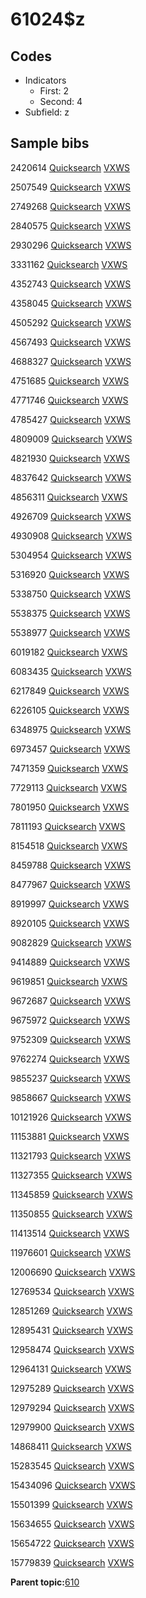 # 61024$z

## Codes

-   Indicators
    -   First: 2
    -   Second: 4
-   Subfield: z

## Sample bibs

2420614 [Quicksearch](https://search.library.yale.edu/catalog/2420614) [VXWS](http://prodorbis.library.yale.edu:7014/vxws/GetHoldingsService?bibId=2420614)

2507549 [Quicksearch](https://search.library.yale.edu/catalog/2507549) [VXWS](http://prodorbis.library.yale.edu:7014/vxws/GetHoldingsService?bibId=2507549)

2749268 [Quicksearch](https://search.library.yale.edu/catalog/2749268) [VXWS](http://prodorbis.library.yale.edu:7014/vxws/GetHoldingsService?bibId=2749268)

2840575 [Quicksearch](https://search.library.yale.edu/catalog/2840575) [VXWS](http://prodorbis.library.yale.edu:7014/vxws/GetHoldingsService?bibId=2840575)

2930296 [Quicksearch](https://search.library.yale.edu/catalog/2930296) [VXWS](http://prodorbis.library.yale.edu:7014/vxws/GetHoldingsService?bibId=2930296)

3331162 [Quicksearch](https://search.library.yale.edu/catalog/3331162) [VXWS](http://prodorbis.library.yale.edu:7014/vxws/GetHoldingsService?bibId=3331162)

4352743 [Quicksearch](https://search.library.yale.edu/catalog/4352743) [VXWS](http://prodorbis.library.yale.edu:7014/vxws/GetHoldingsService?bibId=4352743)

4358045 [Quicksearch](https://search.library.yale.edu/catalog/4358045) [VXWS](http://prodorbis.library.yale.edu:7014/vxws/GetHoldingsService?bibId=4358045)

4505292 [Quicksearch](https://search.library.yale.edu/catalog/4505292) [VXWS](http://prodorbis.library.yale.edu:7014/vxws/GetHoldingsService?bibId=4505292)

4567493 [Quicksearch](https://search.library.yale.edu/catalog/4567493) [VXWS](http://prodorbis.library.yale.edu:7014/vxws/GetHoldingsService?bibId=4567493)

4688327 [Quicksearch](https://search.library.yale.edu/catalog/4688327) [VXWS](http://prodorbis.library.yale.edu:7014/vxws/GetHoldingsService?bibId=4688327)

4751685 [Quicksearch](https://search.library.yale.edu/catalog/4751685) [VXWS](http://prodorbis.library.yale.edu:7014/vxws/GetHoldingsService?bibId=4751685)

4771746 [Quicksearch](https://search.library.yale.edu/catalog/4771746) [VXWS](http://prodorbis.library.yale.edu:7014/vxws/GetHoldingsService?bibId=4771746)

4785427 [Quicksearch](https://search.library.yale.edu/catalog/4785427) [VXWS](http://prodorbis.library.yale.edu:7014/vxws/GetHoldingsService?bibId=4785427)

4809009 [Quicksearch](https://search.library.yale.edu/catalog/4809009) [VXWS](http://prodorbis.library.yale.edu:7014/vxws/GetHoldingsService?bibId=4809009)

4821930 [Quicksearch](https://search.library.yale.edu/catalog/4821930) [VXWS](http://prodorbis.library.yale.edu:7014/vxws/GetHoldingsService?bibId=4821930)

4837642 [Quicksearch](https://search.library.yale.edu/catalog/4837642) [VXWS](http://prodorbis.library.yale.edu:7014/vxws/GetHoldingsService?bibId=4837642)

4856311 [Quicksearch](https://search.library.yale.edu/catalog/4856311) [VXWS](http://prodorbis.library.yale.edu:7014/vxws/GetHoldingsService?bibId=4856311)

4926709 [Quicksearch](https://search.library.yale.edu/catalog/4926709) [VXWS](http://prodorbis.library.yale.edu:7014/vxws/GetHoldingsService?bibId=4926709)

4930908 [Quicksearch](https://search.library.yale.edu/catalog/4930908) [VXWS](http://prodorbis.library.yale.edu:7014/vxws/GetHoldingsService?bibId=4930908)

5304954 [Quicksearch](https://search.library.yale.edu/catalog/5304954) [VXWS](http://prodorbis.library.yale.edu:7014/vxws/GetHoldingsService?bibId=5304954)

5316920 [Quicksearch](https://search.library.yale.edu/catalog/5316920) [VXWS](http://prodorbis.library.yale.edu:7014/vxws/GetHoldingsService?bibId=5316920)

5338750 [Quicksearch](https://search.library.yale.edu/catalog/5338750) [VXWS](http://prodorbis.library.yale.edu:7014/vxws/GetHoldingsService?bibId=5338750)

5538375 [Quicksearch](https://search.library.yale.edu/catalog/5538375) [VXWS](http://prodorbis.library.yale.edu:7014/vxws/GetHoldingsService?bibId=5538375)

5538977 [Quicksearch](https://search.library.yale.edu/catalog/5538977) [VXWS](http://prodorbis.library.yale.edu:7014/vxws/GetHoldingsService?bibId=5538977)

6019182 [Quicksearch](https://search.library.yale.edu/catalog/6019182) [VXWS](http://prodorbis.library.yale.edu:7014/vxws/GetHoldingsService?bibId=6019182)

6083435 [Quicksearch](https://search.library.yale.edu/catalog/6083435) [VXWS](http://prodorbis.library.yale.edu:7014/vxws/GetHoldingsService?bibId=6083435)

6217849 [Quicksearch](https://search.library.yale.edu/catalog/6217849) [VXWS](http://prodorbis.library.yale.edu:7014/vxws/GetHoldingsService?bibId=6217849)

6226105 [Quicksearch](https://search.library.yale.edu/catalog/6226105) [VXWS](http://prodorbis.library.yale.edu:7014/vxws/GetHoldingsService?bibId=6226105)

6348975 [Quicksearch](https://search.library.yale.edu/catalog/6348975) [VXWS](http://prodorbis.library.yale.edu:7014/vxws/GetHoldingsService?bibId=6348975)

6973457 [Quicksearch](https://search.library.yale.edu/catalog/6973457) [VXWS](http://prodorbis.library.yale.edu:7014/vxws/GetHoldingsService?bibId=6973457)

7471359 [Quicksearch](https://search.library.yale.edu/catalog/7471359) [VXWS](http://prodorbis.library.yale.edu:7014/vxws/GetHoldingsService?bibId=7471359)

7729113 [Quicksearch](https://search.library.yale.edu/catalog/7729113) [VXWS](http://prodorbis.library.yale.edu:7014/vxws/GetHoldingsService?bibId=7729113)

7801950 [Quicksearch](https://search.library.yale.edu/catalog/7801950) [VXWS](http://prodorbis.library.yale.edu:7014/vxws/GetHoldingsService?bibId=7801950)

7811193 [Quicksearch](https://search.library.yale.edu/catalog/7811193) [VXWS](http://prodorbis.library.yale.edu:7014/vxws/GetHoldingsService?bibId=7811193)

8154518 [Quicksearch](https://search.library.yale.edu/catalog/8154518) [VXWS](http://prodorbis.library.yale.edu:7014/vxws/GetHoldingsService?bibId=8154518)

8459788 [Quicksearch](https://search.library.yale.edu/catalog/8459788) [VXWS](http://prodorbis.library.yale.edu:7014/vxws/GetHoldingsService?bibId=8459788)

8477967 [Quicksearch](https://search.library.yale.edu/catalog/8477967) [VXWS](http://prodorbis.library.yale.edu:7014/vxws/GetHoldingsService?bibId=8477967)

8919997 [Quicksearch](https://search.library.yale.edu/catalog/8919997) [VXWS](http://prodorbis.library.yale.edu:7014/vxws/GetHoldingsService?bibId=8919997)

8920105 [Quicksearch](https://search.library.yale.edu/catalog/8920105) [VXWS](http://prodorbis.library.yale.edu:7014/vxws/GetHoldingsService?bibId=8920105)

9082829 [Quicksearch](https://search.library.yale.edu/catalog/9082829) [VXWS](http://prodorbis.library.yale.edu:7014/vxws/GetHoldingsService?bibId=9082829)

9414889 [Quicksearch](https://search.library.yale.edu/catalog/9414889) [VXWS](http://prodorbis.library.yale.edu:7014/vxws/GetHoldingsService?bibId=9414889)

9619851 [Quicksearch](https://search.library.yale.edu/catalog/9619851) [VXWS](http://prodorbis.library.yale.edu:7014/vxws/GetHoldingsService?bibId=9619851)

9672687 [Quicksearch](https://search.library.yale.edu/catalog/9672687) [VXWS](http://prodorbis.library.yale.edu:7014/vxws/GetHoldingsService?bibId=9672687)

9675972 [Quicksearch](https://search.library.yale.edu/catalog/9675972) [VXWS](http://prodorbis.library.yale.edu:7014/vxws/GetHoldingsService?bibId=9675972)

9752309 [Quicksearch](https://search.library.yale.edu/catalog/9752309) [VXWS](http://prodorbis.library.yale.edu:7014/vxws/GetHoldingsService?bibId=9752309)

9762274 [Quicksearch](https://search.library.yale.edu/catalog/9762274) [VXWS](http://prodorbis.library.yale.edu:7014/vxws/GetHoldingsService?bibId=9762274)

9855237 [Quicksearch](https://search.library.yale.edu/catalog/9855237) [VXWS](http://prodorbis.library.yale.edu:7014/vxws/GetHoldingsService?bibId=9855237)

9858667 [Quicksearch](https://search.library.yale.edu/catalog/9858667) [VXWS](http://prodorbis.library.yale.edu:7014/vxws/GetHoldingsService?bibId=9858667)

10121926 [Quicksearch](https://search.library.yale.edu/catalog/10121926) [VXWS](http://prodorbis.library.yale.edu:7014/vxws/GetHoldingsService?bibId=10121926)

11153881 [Quicksearch](https://search.library.yale.edu/catalog/11153881) [VXWS](http://prodorbis.library.yale.edu:7014/vxws/GetHoldingsService?bibId=11153881)

11321793 [Quicksearch](https://search.library.yale.edu/catalog/11321793) [VXWS](http://prodorbis.library.yale.edu:7014/vxws/GetHoldingsService?bibId=11321793)

11327355 [Quicksearch](https://search.library.yale.edu/catalog/11327355) [VXWS](http://prodorbis.library.yale.edu:7014/vxws/GetHoldingsService?bibId=11327355)

11345859 [Quicksearch](https://search.library.yale.edu/catalog/11345859) [VXWS](http://prodorbis.library.yale.edu:7014/vxws/GetHoldingsService?bibId=11345859)

11350855 [Quicksearch](https://search.library.yale.edu/catalog/11350855) [VXWS](http://prodorbis.library.yale.edu:7014/vxws/GetHoldingsService?bibId=11350855)

11413514 [Quicksearch](https://search.library.yale.edu/catalog/11413514) [VXWS](http://prodorbis.library.yale.edu:7014/vxws/GetHoldingsService?bibId=11413514)

11976601 [Quicksearch](https://search.library.yale.edu/catalog/11976601) [VXWS](http://prodorbis.library.yale.edu:7014/vxws/GetHoldingsService?bibId=11976601)

12006690 [Quicksearch](https://search.library.yale.edu/catalog/12006690) [VXWS](http://prodorbis.library.yale.edu:7014/vxws/GetHoldingsService?bibId=12006690)

12769534 [Quicksearch](https://search.library.yale.edu/catalog/12769534) [VXWS](http://prodorbis.library.yale.edu:7014/vxws/GetHoldingsService?bibId=12769534)

12851269 [Quicksearch](https://search.library.yale.edu/catalog/12851269) [VXWS](http://prodorbis.library.yale.edu:7014/vxws/GetHoldingsService?bibId=12851269)

12895431 [Quicksearch](https://search.library.yale.edu/catalog/12895431) [VXWS](http://prodorbis.library.yale.edu:7014/vxws/GetHoldingsService?bibId=12895431)

12958474 [Quicksearch](https://search.library.yale.edu/catalog/12958474) [VXWS](http://prodorbis.library.yale.edu:7014/vxws/GetHoldingsService?bibId=12958474)

12964131 [Quicksearch](https://search.library.yale.edu/catalog/12964131) [VXWS](http://prodorbis.library.yale.edu:7014/vxws/GetHoldingsService?bibId=12964131)

12975289 [Quicksearch](https://search.library.yale.edu/catalog/12975289) [VXWS](http://prodorbis.library.yale.edu:7014/vxws/GetHoldingsService?bibId=12975289)

12979294 [Quicksearch](https://search.library.yale.edu/catalog/12979294) [VXWS](http://prodorbis.library.yale.edu:7014/vxws/GetHoldingsService?bibId=12979294)

12979900 [Quicksearch](https://search.library.yale.edu/catalog/12979900) [VXWS](http://prodorbis.library.yale.edu:7014/vxws/GetHoldingsService?bibId=12979900)

14868411 [Quicksearch](https://search.library.yale.edu/catalog/14868411) [VXWS](http://prodorbis.library.yale.edu:7014/vxws/GetHoldingsService?bibId=14868411)

15283545 [Quicksearch](https://search.library.yale.edu/catalog/15283545) [VXWS](http://prodorbis.library.yale.edu:7014/vxws/GetHoldingsService?bibId=15283545)

15434096 [Quicksearch](https://search.library.yale.edu/catalog/15434096) [VXWS](http://prodorbis.library.yale.edu:7014/vxws/GetHoldingsService?bibId=15434096)

15501399 [Quicksearch](https://search.library.yale.edu/catalog/15501399) [VXWS](http://prodorbis.library.yale.edu:7014/vxws/GetHoldingsService?bibId=15501399)

15634655 [Quicksearch](https://search.library.yale.edu/catalog/15634655) [VXWS](http://prodorbis.library.yale.edu:7014/vxws/GetHoldingsService?bibId=15634655)

15654722 [Quicksearch](https://search.library.yale.edu/catalog/15654722) [VXWS](http://prodorbis.library.yale.edu:7014/vxws/GetHoldingsService?bibId=15654722)

15779839 [Quicksearch](https://search.library.yale.edu/catalog/15779839) [VXWS](http://prodorbis.library.yale.edu:7014/vxws/GetHoldingsService?bibId=15779839)

**Parent topic:**[610](../../tags/610/610.md)

